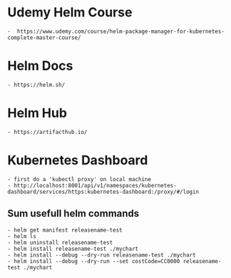 # Udemy Helm Course
    -  https://www.udemy.com/course/helm-package-manager-for-kubernetes-complete-master-course/

# Helm Docs
    - https://helm.sh/

# Helm Hub
    - https://artifacthub.io/

# Kubernetes Dashboard
    - first do a 'kubectl proxy' on local machine
    - http://localhost:8001/api/v1/namespaces/kubernetes-dashboard/services/https:kubernetes-dashboard:/proxy/#/login

## Sum usefull helm commands

    - helm get manifest releasename-test
    - helm ls 
    - helm uninstall releasename-test
    - helm install releasename-test ./mychart
    - helm install --debug --dry-run releasename-test ./mychart
    - helm install --debug --dry-run --set costCode=CC0000 releasename-test ./mychart
